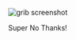 ![grib screenshot](https://github.com/robclouth/Bomb/blob/master/Images/super-no-thanks-bg.png)

Super No Thanks!
